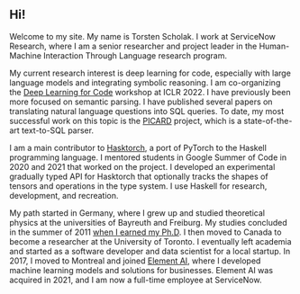 ## Hi!

Welcome to my site. My name is Torsten Scholak. I work at ServiceNow Research, where I am a senior researcher and project leader in the Human-Machine Interaction Through Language research program.

My current research interest is deep learning for code, especially with large language models and integrating symbolic reasoning. I am co-organizing the [Deep Learning for Code](https://dl4c.github.io) workshop at ICLR 2022. I have previously been more focused on semantic parsing. I have published several papers on translating natural language questions into SQL queries. To date, my most successful work on this topic is the [PICARD](https://github.com/ElementAI/picard) project, which is a state-of-the-art text-to-SQL parser.

I am a main contributor to [Hasktorch](http://hasktorch.org), a port of PyTorch to the Haskell programming language. I mentored students in Google Summer of Code in 2020 and 2021 that worked on the project. I developed an experimental gradually typed API for Hasktorch that optionally tracks the shapes of tensors and operations in the type system. I use Haskell for research, development, and recreation.

My path started in Germany, where I grew up and studied theoretical physics at the universities of Bayreuth and Freiburg. My studies concluded in the summer of 2011 [when I earned my Ph.D](https://www.quantum.uni-freiburg.de/gallery/doctoral-conferrals/torsten). I then moved to Canada to become a researcher at the University of Toronto. I eventually left academia and started as a software developer and data scientist for a local startup. In 2017, I moved to Montreal and joined [Element AI](https://www.elementai.com), where I developed machine learning models and solutions for businesses. Element AI was acquired in 2021, and I am now a full-time employee at ServiceNow.
